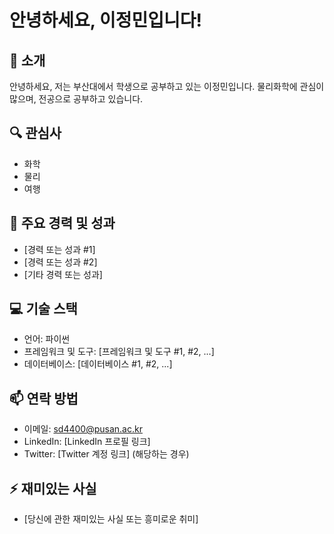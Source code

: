 ﻿# 안녕하세요, 이정민입니다!

## 👋 소개
안녕하세요, 저는 부산대에서 학생으로 공부하고 있는 이정민입니다. 물리화학에 관심이 많으며, 전공으로 공부하고 있습니다.

## 🔍 관심사
- 화학
- 물리
- 여행

## 🌟 주요 경력 및 성과
- [경력 또는 성과 #1]
- [경력 또는 성과 #2]
- [기타 경력 또는 성과]

## 💻 기술 스택
- 언어: 파이썬
- 프레임워크 및 도구: [프레임워크 및 도구 #1, #2, ...]
- 데이터베이스: [데이터베이스 #1, #2, ...]

## 📫 연락 방법
- 이메일: sd4400@pusan.ac.kr
- LinkedIn: [LinkedIn 프로필 링크]
- Twitter: [Twitter 계정 링크] (해당하는 경우)

## ⚡ 재미있는 사실
- [당신에 관한 재미있는 사실 또는 흥미로운 취미]

